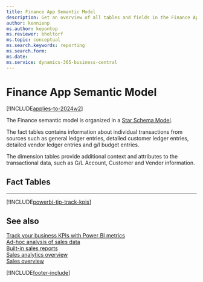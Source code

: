 ```yaml
---
title: Finance App Semantic Model
description: Get an overview of all tables and fields in the Finance App Semantic Model.
author: kennienp
ms.author: kepontop
ms.reviewer: bholtorf
ms.topic: conceptual
ms.search.keywords: reporting
ms.search.form: 
ms.date: 
ms.service: dynamics-365-business-central
---
```


# Finance App Semantic Model

[!INCLUDE[applies-to-2024w2](includes/applies-to-2024w2.md)]

The Finance semantic model is organized in a  [Star Schema Model](https://learn.microsoft.com/en-us/power-bi/guidance/star-schema#star-schema-overview). 

The fact tables contains information about individual transactions from sources such as general ledger entries, detailed customer ledger entries, detailed vendor ledger entries and g/l budget entries. 

The dimension tables provide additional context and attributes to the transactional data, such as G/L Account, Customer and Vendor information.

## Fact Tables


---

[!INCLUDE[powerbi-tip-track-kpis](includes/powerbi-tip-track-kpis.md)]


## See also

[Track your business KPIs with Power BI metrics](track-kpis-with-power-bi-metrics.md)   
[Ad-hoc analysis of sales data](ad-hoc-analysis-sales.md)   
[Built-in sales reports](sales-reports.md)   
[Sales analytics overview](sales-analytics-overview.md)  
[Sales overview](sales-manage-sales.md)  

[!INCLUDE[footer-include](includes/footer-banner.md)]
